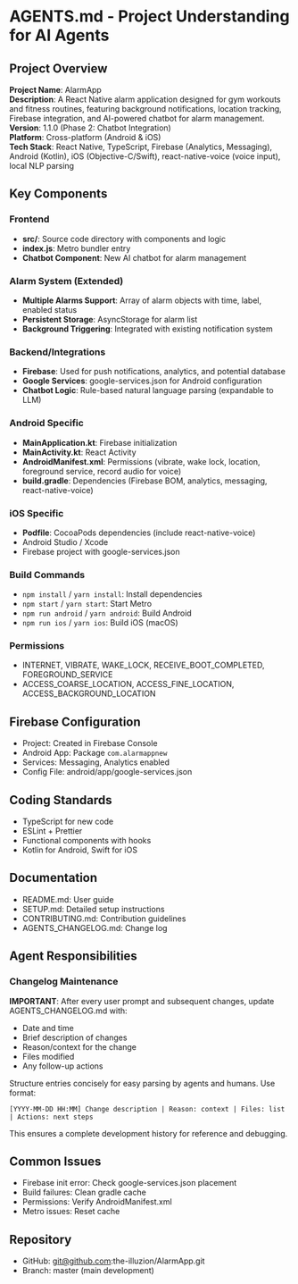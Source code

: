 # AGENTS.md - Project Understanding for AI Agents

## Project Overview

**Project Name**: AlarmApp  
**Description**: A React Native alarm application designed for gym workouts and fitness routines, featuring background notifications, location tracking, Firebase integration, and AI-powered chatbot for alarm management.  
**Version**: 1.1.0 (Phase 2: Chatbot Integration)  
**Platform**: Cross-platform (Android & iOS)  
**Tech Stack**: React Native, TypeScript, Firebase (Analytics, Messaging), Android (Kotlin), iOS (Objective-C/Swift), react-native-voice (voice input), local NLP parsing  

## Key Components

### Frontend
- **src/**: Source code directory with components and logic
- **index.js**: Metro bundler entry
- **Chatbot Component**: New AI chatbot for alarm management

### Alarm System (Extended)
- **Multiple Alarms Support**: Array of alarm objects with time, label, enabled status
- **Persistent Storage**: AsyncStorage for alarm list
- **Background Triggering**: Integrated with existing notification system

### Backend/Integrations
- **Firebase**: Used for push notifications, analytics, and potential database
- **Google Services**: google-services.json for Android configuration
- **Chatbot Logic**: Rule-based natural language parsing (expandable to LLM)

### Android Specific
- **MainApplication.kt**: Firebase initialization
- **MainActivity.kt**: React Activity
- **AndroidManifest.xml**: Permissions (vibrate, wake lock, location, foreground service, record audio for voice)
- **build.gradle**: Dependencies (Firebase BOM, analytics, messaging, react-native-voice)

### iOS Specific
- **Podfile**: CocoaPods dependencies (include react-native-voice)
- Android Studio / Xcode
- Firebase project with google-services.json

### Build Commands
- `npm install` / `yarn install`: Install dependencies
- `npm start` / `yarn start`: Start Metro
- `npm run android` / `yarn android`: Build Android
- `npm run ios` / `yarn ios`: Build iOS (macOS)

### Permissions
- INTERNET, VIBRATE, WAKE_LOCK, RECEIVE_BOOT_COMPLETED, FOREGROUND_SERVICE
- ACCESS_COARSE_LOCATION, ACCESS_FINE_LOCATION, ACCESS_BACKGROUND_LOCATION

## Firebase Configuration
- Project: Created in Firebase Console
- Android App: Package `com.alarmappnew`
- Services: Messaging, Analytics enabled
- Config File: android/app/google-services.json

## Coding Standards
- TypeScript for new code
- ESLint + Prettier
- Functional components with hooks
- Kotlin for Android, Swift for iOS

## Documentation
- README.md: User guide
- SETUP.md: Detailed setup instructions
- CONTRIBUTING.md: Contribution guidelines
- AGENTS_CHANGELOG.md: Change log

## Agent Responsibilities

### Changelog Maintenance
**IMPORTANT**: After every user prompt and subsequent changes, update AGENTS_CHANGELOG.md with:
- Date and time
- Brief description of changes
- Reason/context for the change
- Files modified
- Any follow-up actions

Structure entries concisely for easy parsing by agents and humans. Use format:
```
[YYYY-MM-DD HH:MM] Change description | Reason: context | Files: list | Actions: next steps
```

This ensures a complete development history for reference and debugging.

## Common Issues
- Firebase init error: Check google-services.json placement
- Build failures: Clean gradle cache
- Permissions: Verify AndroidManifest.xml
- Metro issues: Reset cache

## Repository
- GitHub: git@github.com:the-illuzion/AlarmApp.git
- Branch: master (main development)
